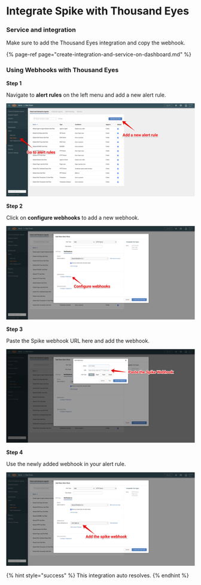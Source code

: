 # Integrate Spike with Thousand Eyes

### Service and integration

Make sure to add the Thousand Eyes integration and copy the webhook. 

{% page-ref page="create-integration-and-service-on-dashboard.md" %}



### Using Webhooks with Thousand Eyes

**Step 1**

Navigate to **alert rules** on the left menu and add a new alert rule.

![](../.gitbook/assets/group-29.png)



**Step 2**

Click on **configure webhooks** to add a new webhook.

![](../.gitbook/assets/group-30.png)



**Step 3**

Paste the Spike webhook URL here and add the webhook. 

![](../.gitbook/assets/group-31.png)



**Step 4**

Use the newly added webhook in your alert rule.

![](../.gitbook/assets/group-32.png)



{% hint style="success" %}
This integration auto resolves.
{% endhint %}

